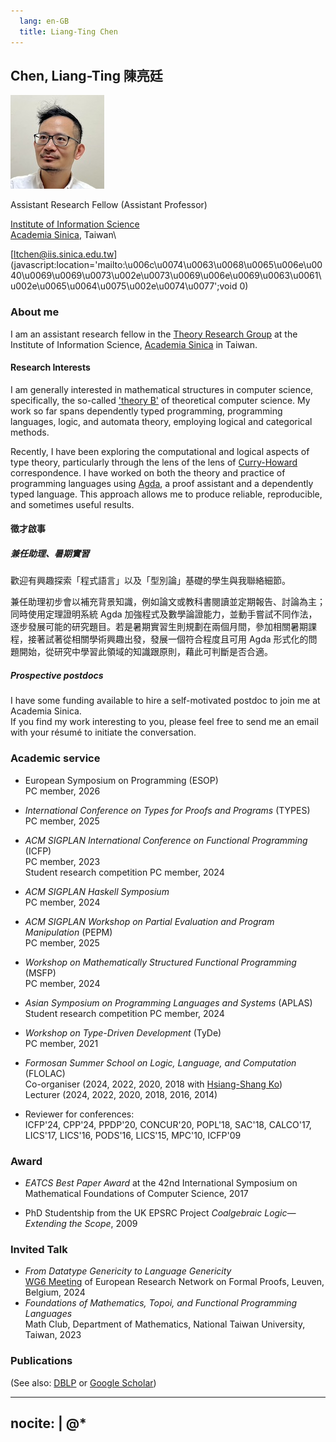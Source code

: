 ```yaml
---
  lang: en-GB
  title: Liang-Ting Chen
---
```


## __Chen, Liang-Ting 陳亮廷__

<img src="/img/profile.jpg" srcset="/img/profile-hires.jpg 2x" class="float-sm-end rounded-circle p-5">

Assistant Research Fellow (Assistant Professor)

[Institute of Information Science](https://www.iis.sinica.edu.tw)\
[Academia Sinica](https://www.sinica.edu.tw/), Taiwan\

[ltchen@iis.sinica.edu.tw](javascript:location='&#109;&#97;i&#108;t&#111;&#58;\u006c\u0074\u0063\u0068\u0065\u006e\u0040\u0069\u0069\u0073\u002e\u0073\u0069\u006e\u0069\u0063\u0061\u002e\u0065\u0064\u0075\u002e\u0074\u0077';void 0)

### About me

I am an assistant research fellow in the [Theory Research Group](https://www.iis.sinica.edu.tw/en/page/ResearchOverview/Groups/Theory.html) at the Institute of Information Science, [Academia Sinica](https://en.wikipedia.org/wiki/Academia_Sinica) in Taiwan.

#### Research Interests

I am generally interested in mathematical structures in computer science, specifically, the so-called ['theory B'](https://cstheory.stackexchange.com/a/1523/51895) of theoretical computer science.
My work so far spans dependently typed programming, programming languages, logic, and automata theory, employing logical and categorical methods.

Recently, I have been exploring the computational and logical aspects of type theory, particularly through the lens of the lens of [Curry-Howard](https://en.wikipedia.org/wiki/Curry–Howard_correspondence) correspondence.
I have worked on both the theory and practice of programming languages using [Agda](https://agda.readthedocs.io/), a proof assistant and a dependently typed language.
This approach allows me to produce reliable, reproducible, and sometimes useful results.

#### 徵才啟事

##### 兼任助理、暑期實習

歡迎有興趣探索「程式語言」以及「型別論」基礎的學生與我聯絡細節。

兼任助理初步會以補充背景知識，例如論文或教科書閱讀並定期報告、討論為主；同時使用定理證明系統 Agda 加強程式及數學論證能力，並動手嘗試不同作法，逐步發展可能的研究題目。若是暑期實習生則規劃在兩個月間，參加相關暑期課程，接著試著從相關學術興趣出發，發展一個符合程度且可用 Agda 形式化的問題開始，從研究中學習此領域的知識跟原則，藉此可判斷是否合適。 

##### Prospective postdocs

I have some funding available to hire a self-motivated postdoc to join me at Academia Sinica.\
If you find my work interesting to you, please feel free to send me an email with your résumé to initiate the conversation.

### Academic service

* European Symposium on Programming (ESOP)\
  PC member, 2026
* *International Conference on Types for Proofs and Programs* (TYPES)\
  PC member, 2025
  
* *ACM SIGPLAN International Conference on Functional Programming* (ICFP)\
  PC member, 2023\
  Student research competition PC member, 2024

* *ACM SIGPLAN Haskell Symposium*\
  PC member, 2024

* *ACM SIGPLAN Workshop on Partial Evaluation and Program Manipulation* (PEPM)\
  PC member, 2025

* *Workshop on Mathematically Structured Functional Programming* (MSFP)\
  PC member, 2024

* *Asian Symposium on Programming Languages and Systems* (APLAS)\
  Student research competition PC member, 2024

* *Workshop on Type-Driven Development* (TyDe)\
  PC member, 2021

* *Formosan Summer School on Logic, Language, and Computation* (FLOLAC)\
  Co-organiser (2024, 2022, 2020, 2018 with [Hsiang-Shang Ko](https://josh-hs-ko.github.io))\
  Lecturer (2024, 2022, 2020, 2018, 2016, 2014)

* Reviewer for conferences:\
  ICFP'24, CPP'24, PPDP'20, CONCUR'20, POPL'18, SAC'18, CALCO'17, LICS'17, LICS'16, PODS'16, LICS'15, MPC'10, ICFP'09

### Award

* *EATCS Best Paper Award* at the 42nd International Symposium on Mathematical Foundations of Computer Science, 2017

* PhD Studentship from the UK EPSRC Project *Coalgebraic Logic—Extending the Scope*, 2009

### Invited Talk

* *From Datatype Genericity to Language Genericity*\
  [WG6 Meeting](https://europroofnet.github.io/wg6-leuven/) of European Research Network on Formal Proofs, Leuven, Belgium, 2024
* *Foundations of Mathematics, Topoi, and Functional Programming Languages*\
  Math Club, Department of Mathematics, National Taiwan University, Taiwan, 2023

### Publications

(See also: [DBLP](https://dblp.org/pid/153/3116-1.html) or [Google Scholar](https://scholar.google.com/citations?user=9jA3dngAAAAJ))

---
nocite: |
  @*
---
